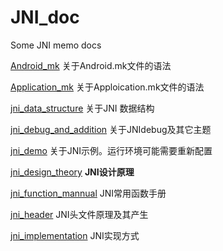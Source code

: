 # JNI_doc
Some JNI memo docs

[Android_mk](/Android_mk.md)
关于Android.mk文件的语法

[Application_mk](/Application_mk.md)
关于Apploication.mk文件的语法

[jni_data_structure](/jni_data_structure.md)
关于JNI 数据结构

[jni_debug_and_addition](/jni_debug_and_addition.md)
关于JNIdebug及其它主题

[jni_demo](/jni_demo.zip)
关于JNI示例。运行环境可能需要重新配置

[jni_design_theory](/jni_design_theory.md)
**JNI设计原理**

[jni_function_mannual](/jni_function_mannual.md)
JNI常用函数手册

[jni_header](/jni_header.md)
JNI头文件原理及其产生

[jni_implementation](/jni_implementation.md)
JNI实现方式
